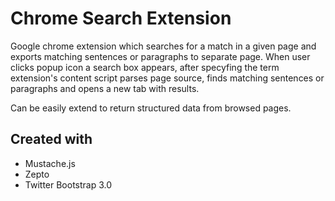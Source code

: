 Chrome Search Extension
=======================
Google chrome extension which searches for a match in a given page and exports matching sentences or paragraphs to separate page. When user clicks popup icon a search box appears, after specyfing the term extension's content script parses page source, finds matching sentences or paragraphs and opens a new tab with results. 

Can be easily extend to return structured data from browsed pages. 

Created with
------------
* Mustache.js
* Zepto
* Twitter Bootstrap 3.0




